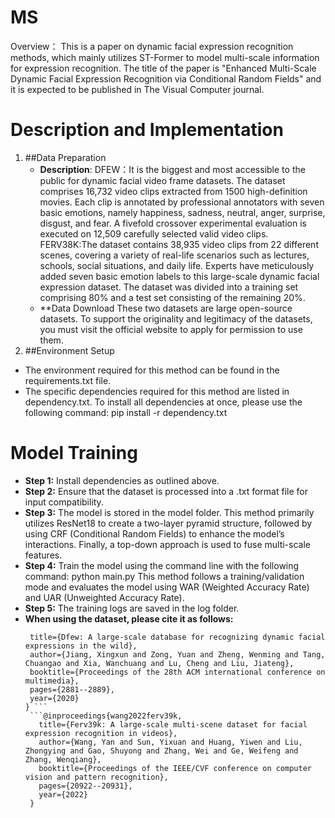# MS
Overview：
This is a paper on dynamic facial expression recognition methods, which mainly utilizes ST-Former to model multi-scale information for expression recognition. The title of the paper is "Enhanced Multi-Scale Dynamic Facial Expression Recognition via Conditional Random Fields" and it is expected to be published in The Visual Computer journal. 
# Description and Implementation
1. ##Data Preparation
   - **Description**: 
    DFEW：It is the biggest and most accessible to the public for dynamic facial video frame datasets. The dataset comprises 16,732 video clips extracted from 1500 high-definition movies. Each clip is annotated by professional annotators with seven basic emotions, namely happiness, sadness, neutral, anger, surprise, disgust, and fear. A fivefold crossover experimental evaluation is
executed on 12,509 carefully selected valid video clips.
    FERV38K:The dataset contains 38,935 video clips from 22 different scenes, covering a variety of real-life scenarios such as lectures, schools, social situations, and daily life. Experts have meticulously added seven basic emotion labels to this large-scale dynamic facial expression dataset. The dataset was divided into a training set comprising 80% and a test set consisting of the remaining 20%.
   - **Data Download
    These two datasets are large open-source datasets. To support the originality and legitimacy of the datasets, you must visit the official website to apply for permission to use them.
2. ##Environment Setup
  - The environment required for this method can be found in the requirements.txt file.
  - The specific dependencies required for this method are listed in dependency.txt. To install all dependencies at once, please use the following command:
    pip install -r dependency.txt 
# Model Training
 - **Step 1:** Install dependencies as outlined above.
 - **Step 2:** Ensure that the dataset is processed into a .txt format file for input compatibility.
  - **Step 3:** The model is stored in the model folder. This method primarily utilizes ResNet18 to create a two-layer pyramid structure, followed by using CRF (Conditional Random Fields) to enhance the model’s interactions. Finally, a top-down approach is used to fuse multi-scale features.
  - **Step 4:** Train the model using the command line with the following command:
    python main.py
    This method follows a training/validation mode and evaluates the model using WAR (Weighted Accuracy Rate) and UAR (Unweighted Accuracy Rate).
  - **Step 5:** The training logs are saved in the log folder.
  - **When using the dataset, please cite it as follows:**
     ```@inproceedings{jiang2020dfew,
      title={Dfew: A large-scale database for recognizing dynamic facial expressions in the wild},
      author={Jiang, Xingxun and Zong, Yuan and Zheng, Wenming and Tang, Chuangao and Xia, Wanchuang and Lu, Cheng and Liu, Jiateng},
      booktitle={Proceedings of the 28th ACM international conference on multimedia},
      pages={2881--2889},
      year={2020}
    } ```
      ```@inproceedings{wang2022ferv39k,
        title={Ferv39k: A large-scale multi-scene dataset for facial expression recognition in videos},
        author={Wang, Yan and Sun, Yixuan and Huang, Yiwen and Liu, Zhongying and Gao, Shuyong and Zhang, Wei and Ge, Weifeng and Zhang, Wenqiang},
        booktitle={Proceedings of the IEEE/CVF conference on computer vision and pattern recognition},
        pages={20922--20931},
        year={2022}
      }
      ```

